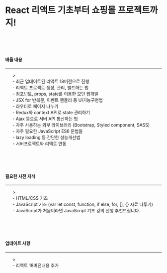 <h1>React 리액트 기초부터 쇼핑몰 프로젝트까지!</h1>
<br>
<br>
<br>
<h4>배울 내용</h4>
<hr>
<ul style="list-style-type: none;">>
    <li>- 최근 업데이트된 리액트 18버전으로 진행 </li>
    <li>- 리액트 프로젝트 생성, 관리, 빌드하는 법</li>
    <li>- 컴포넌트, props, state를 이용한 모던 웹개발 </li>
    <li>- JSX for 반복문, 이벤트 핸들러 등 UI기능구현법</li>
    <li>- 라우터로 페이지 나누기</li>
    <li>- Redux와 context API로 state 관리하기</li>
    <li>- Ajax 등으로 서버 API 통신하는 법</li>
    <li>- 자주 사용하는 외부 라이브러리 (Bootstrap, Styled component, SASS)</li>
    <li>- 자주 필요한 JavaScript ES6 문법들</li>
    <li>- lazy loading 등 간단한 성능개선법</li>
    <li>- 서버프로젝트와 리액트 연동</li>
</ul>
<br>
<br>
<br>
<h4>필요한 사전 지식</h4>
<hr>
<ul style="list-style-type: none;">>
    <li>- HTML/CSS 기초 </li>
    <li>- JavaScript 기초 (var let const, function, if else, for, [], {} 자료 다루기)</li>
    <li>- JavaScript가 처음이라면 JavaScript 기초 강의 선행 추천드립니다. </li>
</ul>
<br>
<br>
<br>
<h4>업데이트 사항</h4>
<hr>
<ul style="list-style-type: none;">>
    <li>- 리액트 18버전내용 추가</li>
</ul>